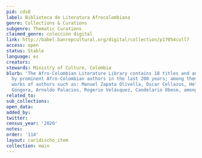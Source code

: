 ```yaml
---
pid: cds8
label: Biblioteca de Literatura Afrocolombiana
genre: Collections & Curations
subgenre: Thematic Curations
claimed_genre: colección digital
link: http://babel.banrepcultural.org/digital/collection/p17054coll7
access: open
status: Stable
language: es
creators:
stewards: Ministry of Culture, Colombia
blurb: 'The Afro-Colombian Literature Library contains 18 titles and an essay written
  by prominent Afro-Colombian authors in the last 200 years; among them are the important
  works of authors such as: Manuel Zapata Olivella, Oscar Collazos, Helcías Martán
  Góngora, Arnoldo Palacios, Rogerio Velásquez, Candelario Obeso, among others.'
related_to:
sub_collections:
open_data:
added_by:
twitter:
census_year: '2020'
notes:
order: '114'
layout: caridischo_item
collection: main
---
```

